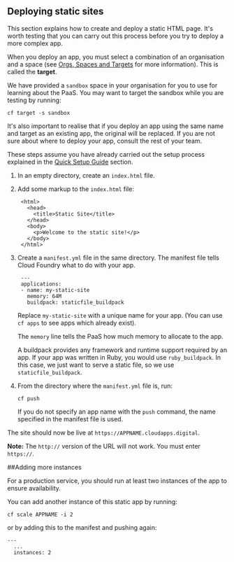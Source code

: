 ## Deploying static sites

This section explains how to create and deploy a static HTML page. It's
worth testing that you can carry out this process before you try to deploy a more complex app.

When you deploy an app, you must select a combination of an organisation and a space (see [Orgs, Spaces and Targets](/deploying_apps/orgs_spaces_targets) for more information). This is called the **target**.

We have provided a ``sandbox`` space in your organisation for you to use for learning about the PaaS. You may want to target the sandbox while you are testing by running:

``cf target -s sandbox``

It's also important to realise that if you deploy an app using the same name and target as an existing app, the original will be replaced. If you are not sure about where to deploy your app, consult the rest of your team.

These steps assume you have already carried out the setup process explained in the [Quick Setup Guide](/getting_started/quick_setup_guide) section.

1. In an empty directory, create an `index.html` file.

2. Add some markup to the `index.html` file:

    
        <html>
          <head>
            <title>Static Site</title>
          </head>
          <body>
            <p>Welcome to the static site!</p>
          </body>
        </html>
    

3. Create a `manifest.yml` file in the same directory. The manifest file tells 
   Cloud Foundry what to do with your app.

        ---
        applications:
        - name: my-static-site
          memory: 64M
          buildpack: staticfile_buildpack
    
    Replace ``my-static-site`` with a unique name for your app. (You can use ``cf apps`` to see apps which already exist).

    The `memory` line tells the PaaS how much memory to allocate to the app.

    A buildpack provides any framework and runtime support required by an app. If your app was written in Ruby, you would use ``ruby_buildpack``. In this case, we just want to serve a static file, so we use ``staticfile_buildpack``.

4. From the directory where the `manifest.yml` file is, run:

    ``
    cf push
    ``
    
    If you do not specify an app name with the ``push`` command, the name  specified in the manifest file is used.

The site should now be live at `https://APPNAME.cloudapps.digital`.

**Note:** The `http://` version of the URL will not work. You must enter `https://`.


##Adding more instances

For a production service, you should run at least two instances of the app to ensure availability.

You can add another instance of this static app by running:

``cf scale APPNAME -i 2``

or by adding this to the manifest and pushing again:

```
---
  ...
  instances: 2
```

